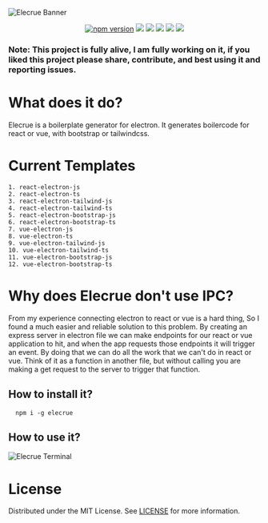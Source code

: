 
![Elecrue Banner](https://user-images.githubusercontent.com/63385587/139525850-98ec4309-7f19-4bc3-803f-4e2d978c0d15.png)

<div align="center">
<a href="https://badge.fury.io/js/elecrue" target="_blank" ><img src="https://badge.fury.io/js/elecrue.svg" alt="npm version"/></a>
<img src="https://img.shields.io/badge/Electron-2B2E3A?style=for-the-badge&logo=electron&logoColor=9FEAF9"/>
<img src="https://img.shields.io/badge/Vue.js-35495E?style=for-the-badge&logo=vuedotjs&logoColor=4FC08D"/>
<img src="https://img.shields.io/badge/React-20232A?style=for-the-badge&logo=react&logoColor=61DAFB"/>
<img src="https://img.shields.io/badge/Tailwind_CSS-38B2AC?style=for-the-badge&logo=tailwind-css&logoColor=white"/>
<img src="https://img.shields.io/badge/Bootstrap-563D7C?style=for-the-badge&logo=bootstrap&logoColor=white"/>
</div>

### Note: This project is fully alive, I am fully working on it, if you liked this project please share, contribute, and best using it and reporting issues.


# What does it do?
Elecrue is a boilerplate generator for electron. It generates boilercode for react or vue, with bootstrap or tailwindcss.

# Current Templates
```
1. react-electron-js
2. react-electron-ts
3. react-electron-tailwind-js
4. react-electron-tailwind-ts
5. react-electron-bootstrap-js
6. react-electron-bootstrap-ts
7. vue-electron-js
8. vue-electron-ts
9. vue-electron-tailwind-js
10. vue-electron-tailwind-ts
11. vue-electron-bootstrap-js
12. vue-electron-bootstrap-ts
```

# Why does Elecrue don't use IPC?
From my experience connecting electron to react or vue is a hard thing, So I found a much easier and reliable solution to this problem. By creating an express server in electron file we can make endpoints for our react or vue application to hit, and when the app requests those endpoints it will trigger an event. By doing that we can do all the work that we can't do in react or vue. Think of it as a function in another file, but without calling you are making a get request to the server to trigger that function.

## How to install it?
```
  npm i -g elecrue
```
## How to use it?
![Elecrue Terminal](https://user-images.githubusercontent.com/63385587/138876771-35d37d08-d893-4394-9043-02d7cc70d8f6.png)


# License
Distributed under the MIT License. See [LICENSE](https://github.com/RajvirSingh1313/Elecrue/blob/master/LICENSE) for more information.
